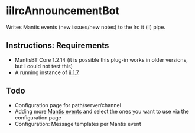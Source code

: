iiIrcAnnouncementBot
====================

Writes Mantis events (new issues/new notes) to the Irc it (ii) pipe.

## Instructions: Requirements

- MantisBT Core 1.2.14 (it is possible this plug-in works in older versions, but I could not test this)
- A running instance of [ii 1.7](http://tools.suckless.org/ii/)

## Todo

- Configuration page for path/server/channel
- Adding more [Mantis events](http://www.mantisbt.org/docs/master-1.2.x/en/developers.html#DEV.EVENTREF) and select the ones you want to use via the configuration page
- Configuration: Message templates per Mantis event